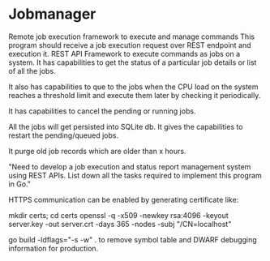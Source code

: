 # Jobmanager
Remote job execution framework to execute and manage commands
This program should receive a job execution request over REST endpoint and execution it.
REST API Framework to execute commands as jobs on a system. It has capabilities to get the status of a particular job details or list of all the jobs.

It also has capabilities to que to the jobs when the CPU load on the system reaches a threshold limit and execute them later by checking it periodically.

It has capabilities to cancel the pending or running jobs.

All the jobs will get persisted into SQLite db. It gives the capabilities to restart the pending/queued jobs. 

It purge old job records which are older than x hours.

"Need to develop a job execution and status report management system using REST APIs. List down all the tasks required to implement this program in Go." 

HTTPS communication can be enabled by generating certificate like:

mkdir certs; cd certs
openssl -q -x509 -newkey rsa:4096 -keyout server.key -out server.crt -days 365 -nodes -subj "/CN=localhost"

go build -ldflags="-s -w" . to remove symbol table and DWARF debugging information for production.

